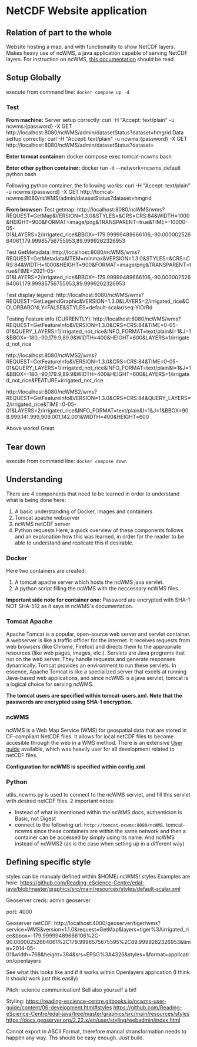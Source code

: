 # NetCDF Website application
## Relation of part to the whole
Website hosting a map, and with functionality to show NetCDF layers.
Makes heavy use of ncWMS, a java application capable of serving NetCDF layers.
For instruction on ncWMS, [this documentation](https://reading-escience-centre.gitbooks.io/ncwms-user-guide/content/02-installation.html) should be read.

## Setup Globally
execute from command line: `docker compose up -d`

### Test

**From machine:**
Server setup correctly: curl -H "Accept: text/plain" -u ncwms:{password} -X GET http://localhost:8080/ncWMS/admin/datasetStatus?dataset=hmgrid
Data settup correctly: curl -H "Accept: text/plain" -u ncwms:{password} -X GET http://localhost:8080/ncWMS/admin/datasetStatus?dataset=

**Enter tomcat container:** docker compose exec tomcat-ncwms bash
 
**Enter other python container:** docker run -it --network=ncwms_default python bash

Following python container, the following works:
curl -H "Accept: text/plain" -u ncwms:{password} -X GET http://tomcat-ncwms:8080/ncWMS/admin/datasetStatus?dataset=hmgrid

**From browser:** 
Test getmap: 
http://localhost:8080/ncWMS/wms?REQUEST=GetMap&VERSION=1.3.0&STYLES=&CRS=CRS:84&WIDTH=1000&HEIGHT=900&FORMAT=image/png&TRANSPARENT=true&TIME=-10000-05-01&LAYERS=2/irrigated_rice&BBOX=-179.99999489666106,-90.00000252664061,179.99985756755953,89.9999262326953

Test GetMetadata:
http://localhost:8080/ncWMS/wms?REQUEST=GetMetadata&ITEM=minmax&VERSION=1.3.0&STYLES=&CRS=CRS:84&WIDTH=1000&HEIGHT=900&FORMAT=image/png&TRANSPARENT=true&TIME=2021-05-01&LAYERS=2/irrigated_rice&BBOX=-179.99999489666106,-90.00000252664061,179.99985756755953,89.9999262326953

Test display legend:
http://localhost:8080/ncWMS/wms?REQUEST=GetLegendGraphic&VERSION=1.3.0&LAYERS=2/irrigated_rice&COLORBARONLY=FALSE&STYLES=default-scalar/seq-YlOrRd

Testing Feature info (CURRENTLY):
http://localhost:8080/ncWMS/wms?REQUEST=GetFeatureInfo&VERSION=1.3.0&CRS=CRS:84&TIME=0-05-01&QUERY_LAYERS=1/irrigated_not_rice&INFO_FORMAT=text/plain&I=1&J=1&BBOX=-180,-90,179.9,89.9&WIDTH=400&HEIGHT=600&LAYERS=1/irrigated_not_rice

http://localhost:8080/ncWMS2/wms?REQUEST=GetFeatureInfo&VERSION=1.3.0&CRS=CRS:84&TIME=0-05-01&QUERY_LAYERS=1/irrigated_not_rice&INFO_FORMAT=text/plain&I=1&J=1&BBOX=-180,-90,179.9,89.9&WIDTH=400&HEIGHT=600&LAYERS=1/irrigated_not_rice&FEATURE=irrigated_not_rice

http://localhost:8080/ncWMS2/wms?REQUEST=GetFeatureInfo&VERSION=1.3.0&CRS=CRS:84&QUERY_LAYERS=2/irrigated_rice&TIME=0-05-01&LAYERS=2/irrigated_rice&INFO_FORMAT=text/plain&I=1&J=1&BBOX=908.999,141.999,909.001,142.001&WIDTH=400&HEIGHT=600

Above works! Great.

## Tear down
execute from command line: `docker compose down`

## Understanding
There are 4 components that need to be learned in order to understand what is being done here:
1) A basic understanding of Docker, images and containers
2) Tomcat apache webserver
3) ncWMS netCDF server
4) Python requests
Here, a quick overview of these components follows and an explanation how this was learned, in order for the reader to be able to understand and replicate this if desirable.

### Docker
Here two containers are created: 
1) A tomcat apache server which hosts the ncWMS java servlet. 
2) A python script filling the ncWMS with the neccessary ncWMS files.

**Important side note for container one:** Password are encrypted with SHA-1 NOT SHA-512 as it says in ncWMS's documentation.

### Tomcat Apache 
Apache Tomcat is a popular, open-source web server and servlet container.
A webserver is like a traffic officer for the internet. It receives requests from web browsers (like Chrome, Firefox) and directs them to the appropriate resources (like web pages, images, etc.).
Servlets are Java programs that run on the web server. They handle requests and generate responses dynamically. Tomcat provides an environment to run these servlets.
In essence, Apache Tomcat is like a specialized server that excels at running Java-based web applications, and since ncWMS is a java servlet, tomcat is a logical choice for serving ncWMS.

**The tomcat users are specified within tomcat-users.xml. Note that the passwords are encrypted using SHA-1 encryption.**

### ncWMS
ncWMS is a Web Map Service (WMS) for geospatial data that are stored in CF-compliant NetCDF files. It allows for local netCDF files to become accesible through the web in a WMS method. There is an extensive [User guide](https://reading-escience-centre.gitbooks.io/ncwms-user-guide/content/) available, which was heavily user for all development related to netCDF files.

**Configuration for ncWMS is specified within config.xml**

### Python
utils_ncwms.py is used to connect to the ncWMS servlet, and fill this servlet with desired netCDF files. 
2 important notes: 
- Instead of what is mentioned within the ncWMS docs, authenticion is Basic, not Digest
- connect to the following url: `http://tomcat-ncwms:8080/ncWMS`. tomcat-ncwms since these containers are within the same network and then a container can be accessed by simply using its name. And ncWMS instead of ncWMS2 (as is the case when setting up in a different way)

## Defining specific style
styles can be manualy defined within $HOME/.ncWMS/.styles
Examples are here: https://github.com/Reading-eScience-Centre/edal-java/blob/master/graphics/src/main/resources/styles/default-scalar.xml

Geoserver creds:
admin
geoserver

port:
4000

Geoserver netCDF:
http://localhost:4000/geoserver/tiger/wms?service=WMS&version=1.1.0&request=GetMap&layers=tiger%3Airrigated_rice&bbox=-179.99999489666106%2C-90.00000252664061%2C179.9998575675595%2C89.9999262326953&time=2014-05-01&width=768&height=384&srs=EPSG%3A4326&styles=&format=application/openlayers

See what this looks like and if it works within Openlayers application (I think it should work just this easily)

Pitch: 
science communication!
Sell also yourself a bit!

Styling:
https://reading-escience-centre.gitbooks.io/ncwms-user-guide/content/06-development.html#styles
https://github.com/Reading-eScience-Centre/edal-java/tree/master/graphics/src/main/resources/styles
https://docs.geoserver.org/2.22.x/en/user/styling/webadmin/index.html

Cannot export in ASCII Format, therefore manual stransformation needs to happen any way. Ths should be easy enough. Just build. 
